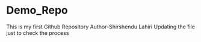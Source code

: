 # Demo_Repo
This is my first Github Repository
Author-Shirshendu Lahiri
Updating the file just to check the process
